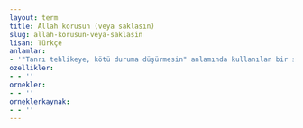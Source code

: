 ```yaml
---
layout: term
title: Allah korusun (veya saklasın)
slug: allah-korusun-veya-saklasin
lisan: Türkçe
anlamlar:
- '"Tanrı tehlikeye, kötü duruma düşürmesin" anlamında kullanılan bir söz'
ozellikler:
- - ''
ornekler:
- - ''
orneklerkaynak:
- - ''
---
```

